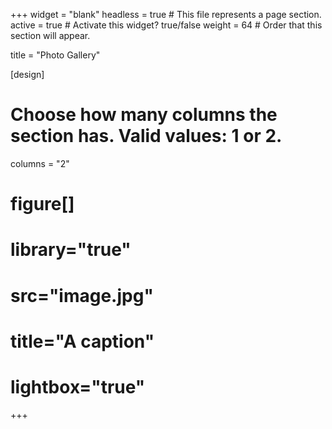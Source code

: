+++
widget = "blank"
headless = true  # This file represents a page section.
active = true  # Activate this widget? true/false
weight = 64  # Order that this section will appear.

title = "Photo Gallery"

[design]
  # Choose how many columns the section has. Valid values: 1 or 2.
  columns = "2"

# figure[]
# library="true" 
# src="image.jpg" 
# title="A caption" 
# lightbox="true"

+++